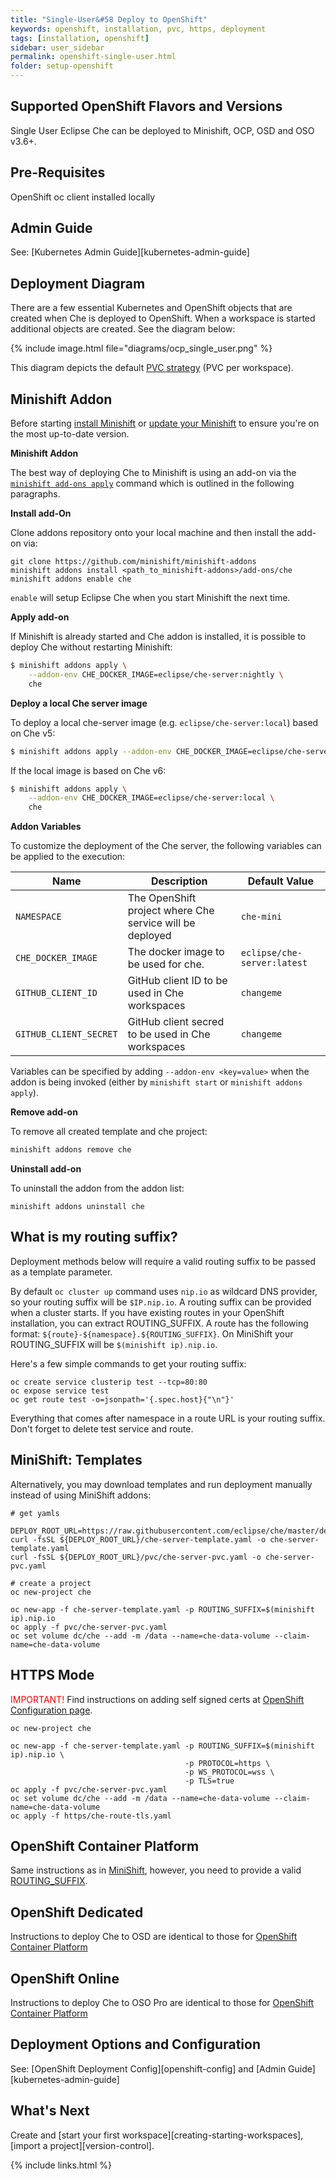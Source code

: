 ```yaml
---
title: "Single-User&#58 Deploy to OpenShift"
keywords: openshift, installation, pvc, https, deployment
tags: [installation, openshift]
sidebar: user_sidebar
permalink: openshift-single-user.html
folder: setup-openshift
---
```

## Supported OpenShift Flavors and Versions

Single User Eclipse Che can be deployed to Minishift, OCP, OSD and OSO v3.6+.

## Pre-Requisites

OpenShift oc client installed locally

## Admin Guide

See: [Kubernetes Admin Guide][kubernetes-admin-guide]

## Deployment Diagram

There are a few essential Kubernetes and OpenShift objects that are created when Che is deployed to OpenShift. When a workspace is started additional objects are created. See the diagram below:

{% include image.html file="diagrams/ocp_single_user.png" %}

This diagram depicts the default [PVC strategy](openshift-config.html#volumes) (PVC per workspace).

## Minishift Addon

Before starting [install Minishift](https://docs.openshift.org/latest/minishift/getting-started/installing.html) or [update your Minishift](https://docs.openshift.org/latest/minishift/getting-started/updating.html) to ensure you're on the most up-to-date version.

**Minishift Addon**

The best way of deploying Che to Minishift is using an add-on via the [`minishift add-ons apply`](https://docs.openshift.org/latest/minishift/command-ref/minishift_addons_apply.html) command which is outlined in the following paragraphs.

**Install add-On**

Clone addons repository onto your local machine and then install the add-on via:

```
git clone https://github.com/minishift/minishift-addons
minishift addons install <path_to_minishift-addons>/add-ons/che
minishift addons enable che
```

`enable` will setup Eclipse Che when you start Minishift the next time.

**Apply add-on**

If Minishift is already started and Che addon is installed, it is possible to deploy Che without restarting Minishift:


```bash
$ minishift addons apply \
    --addon-env CHE_DOCKER_IMAGE=eclipse/che-server:nightly \
    che
```

**Deploy a local Che server image**

To deploy a local che-server image (e.g. `eclipse/che-server:local`) based on Che v5:

```bash
$ minishift addons apply --addon-env CHE_DOCKER_IMAGE=eclipse/che-server:local che
```

If the local image is based on Che v6:

```bash
$ minishift addons apply \
    --addon-env CHE_DOCKER_IMAGE=eclipse/che-server:local \
    che
```

**Addon Variables**

To customize the deployment of the Che server, the following variables can be applied to the execution:

|Name|Description|Default Value|
|----|-----------|-------------|
|`NAMESPACE`|The OpenShift project where Che service will be deployed|`che-mini`|
|`CHE_DOCKER_IMAGE`|The docker image to be used for che.|`eclipse/che-server:latest`|
|`GITHUB_CLIENT_ID`|GitHub client ID to be used in Che workspaces|`changeme`|
|`GITHUB_CLIENT_SECRET`|GitHub client secred to be used in Che workspaces|`changeme`|

Variables can be specified by adding `--addon-env <key=value>` when the addon is being invoked (either by `minishift start` or `minishift addons apply`).

**Remove add-on**

To remove all created template and che project:

```bash
minishift addons remove che
```

**Uninstall add-on**

To uninstall the addon from the addon list:

`minishift addons uninstall che`


## What is my routing suffix?

Deployment methods below will require a valid routing suffix to be passed as a template parameter.

By default `oc cluster up` command uses `nip.io` as wildcard DNS provider, so your routing suffix will be `$IP.nip.io`.
A routing suffix can be provided when a cluster starts. If you have existing routes in your OpenShift installation, you can extract ROUTING_SUFFIX.
A route has the following format: `${route}-${namespace}.${ROUTING_SUFFIX}`.
On MiniShift your ROUTING_SUFFIX will be `$(minishift ip).nip.io`.

Here's a few simple commands to get your routing suffix:

```
oc create service clusterip test --tcp=80:80
oc expose service test
oc get route test -o=jsonpath='{.spec.host}{"\n"}'
```

Everything that comes after namespace in a route URL is your routing suffix. Don't forget to delete test service and route.

## MiniShift: Templates

Alternatively, you may download templates and run deployment manually instead of using MiniShift addons:

```shell
# get yamls

DEPLOY_ROOT_URL=https://raw.githubusercontent.com/eclipse/che/master/deploy/openshift/templates
curl -fsSL ${DEPLOY_ROOT_URL}/che-server-template.yaml -o che-server-template.yaml
curl -fsSL ${DEPLOY_ROOT_URL}/pvc/che-server-pvc.yaml -o che-server-pvc.yaml

# create a project
oc new-project che

oc new-app -f che-server-template.yaml -p ROUTING_SUFFIX=$(minishift ip).nip.io
oc apply -f pvc/che-server-pvc.yaml
oc set volume dc/che --add -m /data --name=che-data-volume --claim-name=che-data-volume
```

## HTTPS Mode

<span style="color:red;">IMPORTANT!</span> Find instructions on adding self signed certs at [OpenShift Configuration page](openshift-config.html#https-mode---self-signed-certs).


```
oc new-project che

oc new-app -f che-server-template.yaml -p ROUTING_SUFFIX=$(minishift ip).nip.io \
                                       -p PROTOCOL=https \
                                       -p WS_PROTOCOL=wss \
                                       -p TLS=true
oc apply -f pvc/che-server-pvc.yaml
oc set volume dc/che --add -m /data --name=che-data-volume --claim-name=che-data-volume
oc apply -f https/che-route-tls.yaml
```

## OpenShift Container Platform

Same instructions as in [MiniShift](#minishift-templates), however, you need to provide a valid [ROUTING_SUFFIX](#what-is-my-routing-suffix).

## OpenShift Dedicated

Instructions to deploy Che to OSD are identical to those for [OpenShift Container Platform](#openshift-container-platform)

## OpenShift Online

Instructions to deploy Che to OSO Pro are identical to those for [OpenShift Container Platform](#openshift-container-platform)

## Deployment Options and Configuration

See: [OpenShift Deployment Config][openshift-config] and [Admin Guide][kubernetes-admin-guide]

## What's Next

Create and [start your first workspace][creating-starting-workspaces], [import a project][version-control].

{% include links.html %}
